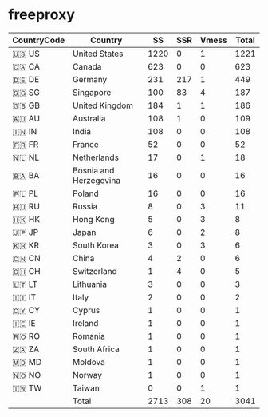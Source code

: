 # freeproxy

|CountryCode|Country|SS|SSR|Vmess|Total|
|  ----  | ----  |  ----  | ----  |  ----  | ----  |
|🇺🇸 US|United States|1220|0|1|1221|
|🇨🇦 CA|Canada|623|0|0|623|
|🇩🇪 DE|Germany|231|217|1|449|
|🇸🇬 SG|Singapore|100|83|4|187|
|🇬🇧 GB|United Kingdom|184|1|1|186|
|🇦🇺 AU|Australia|108|1|0|109|
|🇮🇳 IN|India|108|0|0|108|
|🇫🇷 FR|France|52|0|0|52|
|🇳🇱 NL|Netherlands|17|0|1|18|
|🇧🇦 BA|Bosnia and Herzegovina|16|0|0|16|
|🇵🇱 PL|Poland|16|0|0|16|
|🇷🇺 RU|Russia|8|0|3|11|
|🇭🇰 HK|Hong Kong|5|0|3|8|
|🇯🇵 JP|Japan|6|0|2|8|
|🇰🇷 KR|South Korea|3|0|3|6|
|🇨🇳 CN|China|4|2|0|6|
|🇨🇭 CH|Switzerland|1|4|0|5|
|🇱🇹 LT|Lithuania|3|0|0|3|
|🇮🇹 IT|Italy|2|0|0|2|
|🇨🇾 CY|Cyprus|1|0|0|1|
|🇮🇪 IE|Ireland|1|0|0|1|
|🇷🇴 RO|Romania|1|0|0|1|
|🇿🇦 ZA|South Africa|1|0|0|1|
|🇲🇩 MD|Moldova|1|0|0|1|
|🇳🇴 NO|Norway|1|0|0|1|
|🇹🇼 TW|Taiwan|0|0|1|1|
||Total|2713|308|20|3041|
